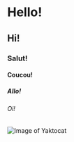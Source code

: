 # Hello!
## Hi!
### Salut!
#### Coucou!
##### Allo!
###### Oi!

![Image of Yaktocat](https://octodex.github.com/images/yaktocat.png)
